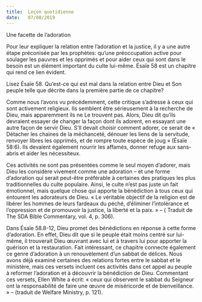 ```yaml
---
title:  Leçon quotidienne
date:   07/08/2019
---
```


Une facette de l’adoration

Pour leur expliquer la relation entre l’adoration et la justice, il y a une autre étape préconisée par les prophètes: qu’une préoccupation active pour soulager les pauvres et les opprimés et pour aider ceux qui sont dans le besoin est un élément important du culte lui-même. Ésaïe 58 est un chapitre qui rend ce lien évident.

Lisez Ésaïe 58. Qu’est-ce qui est mal dans la relation entre Dieu et Son peuple telle que décrite dans la première partie de ce chapitre?

Comme nous l’avons vu précédemment, cette critique s’adresse à ceux qui sont activement religieux. Ils semblent être sérieusement à la recherche de Dieu, mais apparemment ils ne Le trouvent pas. Alors, Dieu dit qu’ils devraient essayer de changer la façon dont ils adorent, en essayant une autre façon de servir Dieu. S’Il devait choisir comment adorer, ce serait de « Détacher les chaines de la méchanceté, dénouer les liens de la servitude, renvoyer libres les opprimés, et de rompre toute espèce de joug » (Ésaïe 58:6). Ils devaient également nourrir les affamés, donner refuge aux sans-abris et aider les nécessiteux.

Ces activités ne sont pas présentées comme le seul moyen d’adorer, mais Dieu les considère vivement comme une adoration – et une forme d’adoration qui serait peut-être préférable à certaines des pratiques les plus traditionnelles du culte populaire. Ainsi, le culte n’est pas juste un fait émotionnel, mais quelque chose qui apporte la bénédiction à tous ceux qui entourent les adorateurs de Dieu. « Le véritable objectif de la religion est de libérer les hommes de leurs fardeaux du péché, d’éliminer l’intolérance et l’oppression et de promouvoir la justice, la liberté et la paix. » – ( Traduit de The SDA Bible Commentary, vol. 4, p. 306).

Dans Ésaïe 58.8-12, Dieu promet des bénédictions en réponse à cette forme d’adoration. En effet, Dieu dit que si le peuple était moins centré sur lui-même, il trouverait Dieu œuvrant avec lui et à travers lui pour apporter la guérison et la restauration. Fait intéressant, ce chapitre connecte également ce genre d’adoration à un renouvèlement d’un sabbat de délices. Nous avons déjà examiné certaines des relations fortes entre le sabbat et le ministère, mais ces versets incluent ces activités dans cet appel au peuple à reformer l’adoration et à découvrir la bénédiction de Dieu. Commentant ces versets, Ellen White a écrit: « ceux qui observent le sabbat du Seigneur ont la responsabilité de faire une œuvre de miséricorde et de bienveillance. » – (traduit de Welfare Ministry, p. 121).